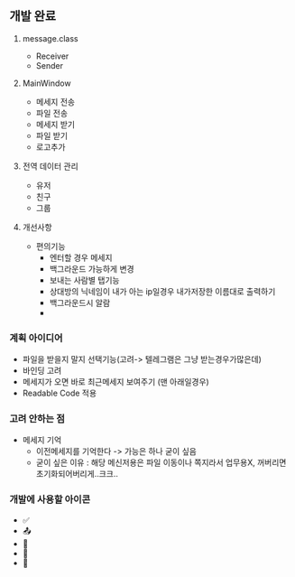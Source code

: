 ﻿## 개발 완료
1. message.class
	- Receiver
	- Sender

2. MainWindow
	- 메세지 전송
	- 파일 전송
	- 메세지 받기
	- 파일 받기
	- 로고추가

3. 전역 데이터 관리
	- 유저
	- 친구
	- 그룹

4. 개선사항
	- 편의기능
		- 엔터할 경우 메세지 
		- 백그라운드 가능하게 변경
		- 보내는 사람별 탭기능
		- 상대방의 닉네임이 내가 아는 ip일경우 내가저장한 이름대로 출력하기
		- 백그라운드시 알람
		- 


### 계획 아이디어
- 파일을 받을지 말지 선택기능(고려-> 텔레그램은 그냥 받는경우가많은데)
- 바인딩 고려
- 메세지가 오면 바로 최근메세지 보여주기 (맨 아래일경우)
- Readable Code 적용 


### 고려 안하는 점
- 메세지 기억
	- 이전메세지를 기억한다 -> 가능은 하나 굳이 싶음 
	- 굳이 싶은 이유 : 해당 메신저용은 파일 이동이나 쪽지라서 업무용X, 꺼버리면 초기화되어버리게..크크..



### 개발에 사용할 아이콘
- ✅ 
- 📤
- 📩 
- 📨
- 📁